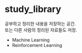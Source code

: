 # study_library
공부하고 정리한 내용을 저장하는 공간.  
또는 다른 사람의 정리된 자료들도 저장.

- Machine Learning
- Reinforcement Learning
